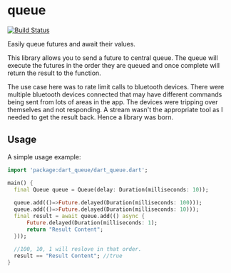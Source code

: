 # queue
[![Build Status](https://travis-ci.org/rknell/dart_queue.svg?branch=master)](https://travis-ci.org/rknell/dart_queue)

Easily queue futures and await their values.

This library allows you to send a future to central queue. The queue will execute the futures in the order they are queued and once complete will return the result to the function.

The use case here was to rate limit calls to bluetooth devices. There were multiple bluetooth devices connected that may have different commands being sent from lots of areas in the app. The devices were tripping over themselves and not responding. A stream wasn't the appropriate tool as I needed to get the result back. Hence a library was born.

## Usage

A simple usage example:

```dart
import 'package:dart_queue/dart_queue.dart';

main() {
  final Queue queue = Queue(delay: Duration(milliseconds: 10));
  
  queue.add(()=>Future.delayed(Duration(milliseconds: 100)));
  queue.add(()=>Future.delayed(Duration(milliseconds: 10)));
  final result = await queue.add(() async {
      Future.delayed(Duration(milliseconds: 1);
      return "Result Content";
  }));
  
  //100, 10, 1 will reslove in that order.
  result == "Result Content"; //true
}
```
